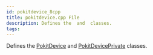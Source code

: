 ```yaml
---
id: pokitdevice_8cpp
title: pokitdevice.cpp File
description: Defines the  and  classes.
tags:
---
```

Defines the [PokitDevice](classPokitDevice) and [PokitDevicePrivate](classPokitDevicePrivate) classes.
